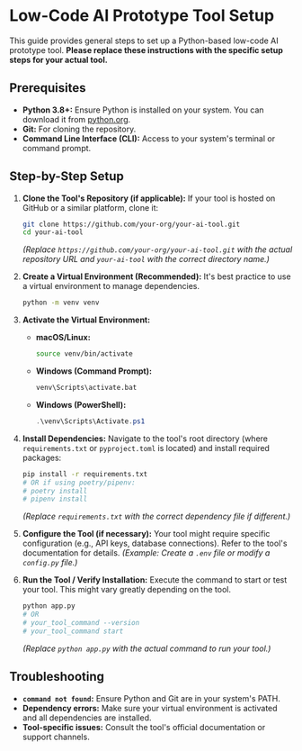 # Low-Code AI Prototype Tool Setup

This guide provides general steps to set up a Python-based low-code AI prototype tool. **Please replace these instructions with the specific setup steps for your actual tool.**

## Prerequisites

*   **Python 3.8+:** Ensure Python is installed on your system. You can download it from [python.org](https://www.python.org/downloads/).
*   **Git:** For cloning the repository.
*   **Command Line Interface (CLI):** Access to your system's terminal or command prompt.

## Step-by-Step Setup

1.  **Clone the Tool's Repository (if applicable):**
    If your tool is hosted on GitHub or a similar platform, clone it:
    ```bash
    git clone https://github.com/your-org/your-ai-tool.git
    cd your-ai-tool
    ```
    *(Replace `https://github.com/your-org/your-ai-tool.git` with the actual repository URL and `your-ai-tool` with the correct directory name.)*

2.  **Create a Virtual Environment (Recommended):**
    It's best practice to use a virtual environment to manage dependencies.
    ```bash
    python -m venv venv
    ```

3.  **Activate the Virtual Environment:**
    *   **macOS/Linux:**
        ```bash
        source venv/bin/activate
        ```
    *   **Windows (Command Prompt):**
        ```bash
        venv\Scripts\activate.bat
        ```
    *   **Windows (PowerShell):**
        ```powershell
        .\venv\Scripts\Activate.ps1
        ```

4.  **Install Dependencies:**
    Navigate to the tool's root directory (where `requirements.txt` or `pyproject.toml` is located) and install required packages:
    ```bash
    pip install -r requirements.txt
    # OR if using poetry/pipenv:
    # poetry install
    # pipenv install
    ```
    *(Replace `requirements.txt` with the correct dependency file if different.)*

5.  **Configure the Tool (if necessary):**
    Your tool might require specific configuration (e.g., API keys, database connections). Refer to the tool's documentation for details.
    *(Example: Create a `.env` file or modify a `config.py` file.)*

6.  **Run the Tool / Verify Installation:**
    Execute the command to start or test your tool. This might vary greatly depending on the tool.
    ```bash
    python app.py
    # OR
    # your_tool_command --version
    # your_tool_command start
    ```
    *(Replace `python app.py` with the actual command to run your tool.)*

## Troubleshooting

*   **`command not found`:** Ensure Python and Git are in your system's PATH.
*   **Dependency errors:** Make sure your virtual environment is activated and all dependencies are installed.
*   **Tool-specific issues:** Consult the tool's official documentation or support channels.

